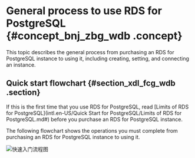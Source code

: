 # General process to use RDS for PostgreSQL {#concept_bnj_zbg_wdb .concept}

This topic describes the general process from purchasing an RDS for PostgreSQL instance to using it, including creating, setting, and connecting an instance.

## Quick start flowchart {#section_xdl_fcg_wdb .section}

If this is the first time that you use RDS for PostgreSQL, read [Limits of RDS for PostgreSQL](intl.en-US/Quick Start for PostgreSQL/Limits of RDS for PostgreSQL.md#) before you purchase an RDS for PostgreSQL instance.

The following flowchart shows the operations you must complete from purchasing an RDS for PostgreSQL instance to using it.

![快速入门流程图](http://static-aliyun-doc.oss-cn-hangzhou.aliyuncs.com/assets/img/7845/15689440702954_en-US.png)

